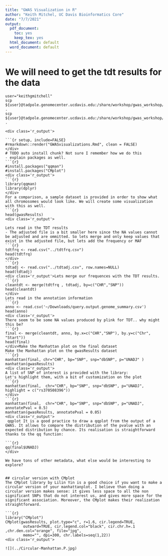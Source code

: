 ```yaml
---
title: "GWAS Visualization in R"
author: "Keith Mitchel, UC Davis Bioinformatics Core"
date: "7/7/2021"
output:
  pdf_document:
    toc: yes
    keep_tex: yes
  html_document: default
  word_document: default
---
```


# We will need to get the tdt results for the data
```{bash, include=F, eval=FALSE, engine="sh"}
user="keithgmitchell"
scp ${user}@tadpole.genomecenter.ucdavis.edu:/share/workshop/gwas_workshop/${user}/plink/tdtfrq.csv  .
scp ${user}@tadpole.genomecenter.ucdavis.edu:/share/workshop/gwas_workshop/${user}/plink/tdtadj.csv  .

<div class='r_output'>

```{r setup, include=FALSE}
#rmarkdown::render("GWASvisualizations.Rmd", clean = FALSE)
</div>
# TODO auto install chunk? Not sure I remember how we do this
- explain packages as well.
```{r}
#install.packages("qqman")
#install.packages("CMplot")
<div class='r_output'>
```{r}
library(qqman)
library(dplyr)
</div>
For a comparison, a sample dataset is provided in order to show what all chromosomes would look like. We will create some visualization with this as well. 
```{r}
head(gwasResults)
<div class='r_output'>

Lets read in the TDT results
- The adjusted file is a bit smaller here since the NA values cannot be adjusted and are ommitted. So lets merge and only keep values that exist in the adjusted file, but lets add the frequency or MAF
```{r}
tdtfrq <- read.csv("../tdtfrq.csv")
head(tdtfrq)
</div>
```{r}
tdtadj <- read.csv("../tdtadj.csv", row.names=NULL)
head(tdtadj)
<div class='r_output'>Lets merge our frequences with the TDT results. 
```{r}
cleantdt <- merge(tdtfrq , tdtadj, by=c("CHR","SNP"))
head(cleantdt)
</div>
Lets read in the annotation information
```{r}
anno <- read.csv('~/Downloads/query.output.genome_summary.csv')
head(anno)
<div class='r_output'>
There seem to be some NA values produced by plink for TDT.. why might this be?
```{r}
final <- merge(cleantdt, anno, by.x=c("CHR","SNP"), by.y=c("Chr", "Start"))
head(final)
</div>Make the Manhattan plot on the final dataset
Make the Manhattan plot on the gwasResults dataset
```{r}
manhattan(final, chr="CHR", bp="SNP", snp="dbSNP", p="UNADJ" )
manhattan(gwasResults)
<div class='r_output'>
A list of SNP of interest is provided with the library:
Let's highlight them, with a bit of customization on the plot
```{r}
manhattan(final,  chr="CHR", bp="SNP", snp="dbSNP", p="UNADJ", highlight = c("rs370508396"))
</div>
```{r}
manhattan(final,  chr="CHR", bp="SNP", snp="dbSNP", p="UNADJ", annotatePval = 0.5)
manhattan(gwasResults, annotatePval = 0.05)
<div class='r_output'>
 qqplot It is a good practice to draw a qqplot from the output of a GWAS. It allows to compare the distribution of the pvalue with an expected distribution by chance. Its realisation is straightforward thanks to the qq function:

```{r}
qq(final$UNADJ)
</div>

We have tons of other metadata, what else would be interesting to explore?


## circular version with CMplot
The CMplot library by Lilin Yin is a good choice if you want to make a circular version of your manhattanplot. I believe than doing a circular version makes sense: it gives less space to all the non significant SNPs that do not interest us, and gives more space for the significant association. Moreover, the CMplot makes their realization straightforward.

```{r}
library("CMplot")
CMplot(gwasResults, plot.type="c", r=1.6, cir.legend=TRUE,
        outward=TRUE, cir.legend.col="black", cir.chr.h=.1 ,chr.den.col="orange", file="jpg",
        memo="", dpi=300, chr.labels=seq(1,22))
<div class='r_output'>

![](../Circular-Manhattan.P.jpg)

